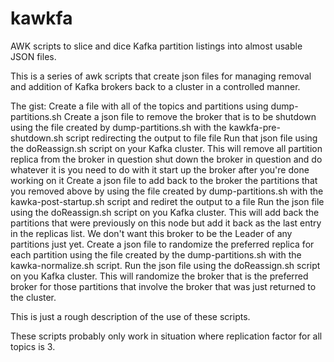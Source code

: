 # kawkfa
AWK scripts to slice and dice Kafka partition listings into almost usable JSON files.


This is a series of awk scripts that create json files for managing removal and addition of Kafka brokers back to a cluster in a controlled
manner.

The gist:
Create a file with all of the topics and partitions using dump-partitions.sh
Create a json file to remove the broker that is to be shutdown  using the file created by dump-partitions.sh with the kawkfa-pre-shutdown.sh
script redirecting the output to file file
Run that json file using the doReassign.sh script on your Kafka cluster.  This will remove all partition replica from the broker in question
shut down the broker in question and do whatever it is you need to do with it
start up the broker after you're done working on it
Create a json file to add back to the broker the partitions that you removed above by using the file created by dump-partitions.sh with the
kawka-post-startup.sh script and rediret the output to a file
Run the json file using the doReassign.sh script on you Kafka cluster.  This will add back the partitions that were previously on this node
but add it back as the last entry in the replicas list.  We don't want this broker to be the Leader of any partitions just yet.
Create a json file to randomize the preferred replica for each partition using the file created by the dump-partitions.sh with the kawka-normalize.sh script.
Run the json file using the doReassign.sh script on you Kafka cluster.  This will randomize the broker that is the preferred broker for those partitions that involve the broker that was just returned to the cluster.

This is just a rough description of the use of these scripts.

These scripts probably only work in situation where replication factor for all topics is 3.  

